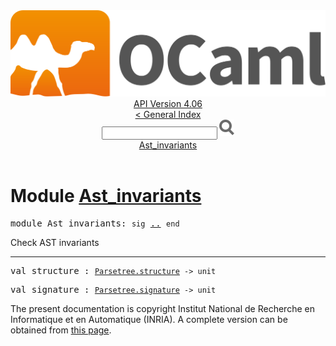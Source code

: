 <!-- ((! set title API !)) ((! set documentation !)) ((! set api !)) ((! set nobreadcrumb !)) -->
<div class="api"><header><nav class="toc brand"><a class="brand" href="https://ocaml.org/"><img src="colour-logo-gray.svg" class="svg" alt="OCaml"></a></nav><nav class="toc"><div class="toc_version"><a href="/docs" id="version-select">API Version 4.06</a></div><a href="index.html">&lt; General Index</a><div class="api_search"><input type="text" name="apisearch" id="api_search" oninput="mySearch(false);" onkeypress="this.oninput();" onclick="this.oninput();" onpaste="this.oninput();">
<img src="search_icon.svg" alt="Search" class="svg" onclick="mySearch(false)"></div>
<div id="search_results"></div><div class="toc_title"><a href="#top">Ast_invariants</a></div><ul></ul></nav></header>

<h1>Module <a href="type_Ast_invariants.html">Ast_invariants</a></h1>

<pre><span id="MODULEAst_invariants"><span class="keyword">module</span> Ast_invariants</span>: <code class="code"><span class="keyword">sig</span></code> <a href="Ast_invariants.html">..</a> <code class="code"><span class="keyword">end</span></code></pre><div class="info module top">
<div class="info-desc">
<p>Check AST invariants</p>
</div>
</div>
<hr width="100%">

<pre><span id="VALstructure"><span class="keyword">val</span> structure</span> : <code class="type"><a href="Parsetree.html#TYPEstructure">Parsetree.structure</a> -&gt; unit</code></pre>
<pre><span id="VALsignature"><span class="keyword">val</span> signature</span> : <code class="type"><a href="Parsetree.html#TYPEsignature">Parsetree.signature</a> -&gt; unit</code></pre><div class="copyright">The present documentation is copyright Institut National de Recherche en Informatique et en Automatique (INRIA). A complete version can be obtained from <a href="http://caml.inria.fr/pub/docs/manual-ocaml/">this page</a>.</div></div>
